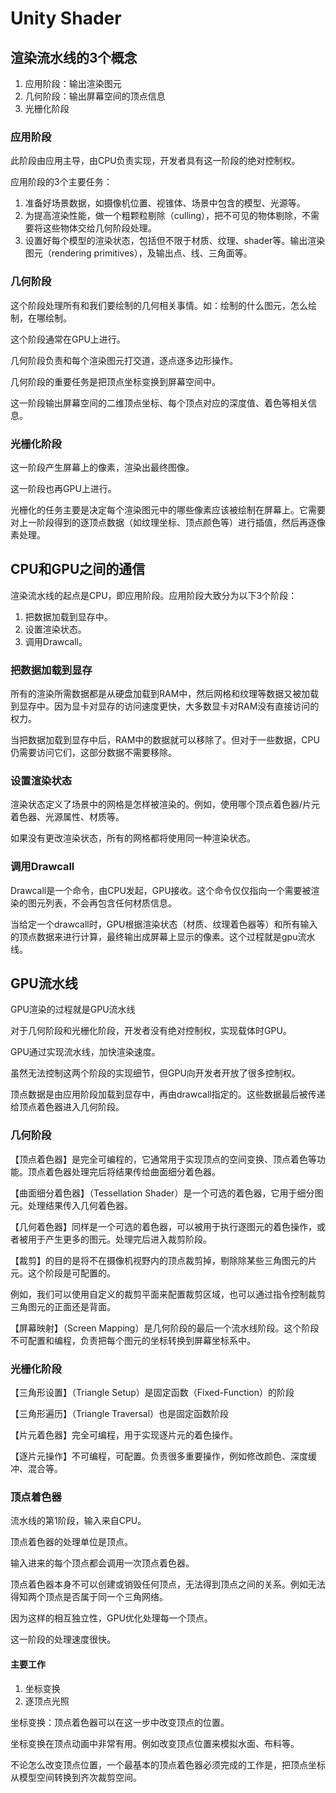 # Unity Shader

## 渲染流水线的3个概念
1. 应用阶段：输出渲染图元
2. 几何阶段：输出屏幕空间的顶点信息
3. 光栅化阶段

### 应用阶段
此阶段由应用主导，由CPU负责实现，开发者具有这一阶段的绝对控制权。

应用阶段的3个主要任务：
1. 准备好场景数据，如摄像机位置、视锥体、场景中包含的模型、光源等。
2. 为提高渲染性能，做一个粗颗粒剔除（culling），把不可见的物体剔除，不需要将这些物体交给几何阶段处理。
3. 设置好每个模型的渲染状态，包括但不限于材质、纹理、shader等。输出渲染图元（rendering primitives），及输出点、线、三角面等。

### 几何阶段

这个阶段处理所有和我们要绘制的几何相关事情。如：绘制的什么图元，怎么绘制，在哪绘制。

这个阶段通常在GPU上进行。

几何阶段负责和每个渲染图元打交道，逐点逐多边形操作。

几何阶段的重要任务是把顶点坐标变换到屏幕空间中。

这一阶段输出屏幕空间的二维顶点坐标、每个顶点对应的深度值、着色等相关信息。

### 光栅化阶段

这一阶段产生屏幕上的像素，渲染出最终图像。

这一阶段也再GPU上进行。

光栅化的任务主要是决定每个渲染图元中的哪些像素应该被绘制在屏幕上。它需要对上一阶段得到的逐顶点数据（如纹理坐标、顶点颜色等）进行插值，然后再逐像素处理。

## CPU和GPU之间的通信

渲染流水线的起点是CPU，即应用阶段。应用阶段大致分为以下3个阶段：
1. 把数据加载到显存中。
2. 设置渲染状态。
3. 调用Drawcall。

### 把数据加载到显存

所有的渲染所需数据都是从硬盘加载到RAM中，然后网格和纹理等数据又被加载到显存中。因为显卡对显存的访问速度更快，大多数显卡对RAM没有直接访问的权力。

当把数据加载到显存中后，RAM中的数据就可以移除了。但对于一些数据，CPU仍需要访问它们，这部分数据不需要移除。

### 设置渲染状态

渲染状态定义了场景中的网格是怎样被渲染的。例如，使用哪个顶点着色器/片元着色器、光源属性、材质等。

如果没有更改渲染状态，所有的网格都将使用同一种渲染状态。

### 调用Drawcall

Drawcall是一个命令，由CPU发起，GPU接收。这个命令仅仅指向一个需要被渲染的图元列表，不会再包含任何材质信息。

当给定一个drawcall时，GPU根据渲染状态（材质、纹理着色器等）和所有输入的顶点数据来进行计算，最终输出成屏幕上显示的像素。这个过程就是gpu流水线。

## GPU流水线

GPU渲染的过程就是GPU流水线

对于几何阶段和光栅化阶段，开发者没有绝对控制权，实现载体时GPU。

GPU通过实现流水线，加快渲染速度。

虽然无法控制这两个阶段的实现细节，但GPU向开发者开放了很多控制权。

顶点数据是由应用阶段加载到显存中，再由drawcall指定的。这些数据最后被传递给顶点着色器进入几何阶段。

### 几何阶段

【顶点着色器】是完全可编程的，它通常用于实现顶点的空间变换、顶点着色等功能。顶点着色器处理完后将结果传给曲面细分着色器。

【曲面细分着色器】（Tessellation Shader）是一个可选的着色器，它用于细分图元。处理结果传入几何着色器。

【几何着色器】同样是一个可选的着色器，可以被用于执行逐图元的着色操作，或者被用于产生更多的图元。处理完后进入裁剪阶段。

【裁剪】的目的是将不在摄像机视野内的顶点裁剪掉，剔除除某些三角图元的片元。这个阶段是可配置的。

例如，我们可以使用自定义的裁剪平面来配置裁剪区域，也可以通过指令控制裁剪三角图元的正面还是背面。

【屏幕映射】（Screen Mapping）是几何阶段的最后一个流水线阶段。这个阶段不可配置和编程，负责把每个图元的坐标转换到屏幕坐标系中。

### 光栅化阶段

【三角形设置】（Triangle Setup）是固定函数（Fixed-Function）的阶段

【三角形遍历】（Triangle Traversal）也是固定函数阶段

【片元着色器】完全可编程，用于实现逐片元的着色操作。

【逐片元操作】不可编程，可配置。负责很多重要操作，例如修改颜色、深度缓冲、混合等。

### 顶点着色器

流水线的第1阶段，输入来自CPU。

顶点着色器的处理单位是顶点。

输入进来的每个顶点都会调用一次顶点着色器。

顶点着色器本身不可以创建或销毁任何顶点，无法得到顶点之间的关系。例如无法得知两个顶点是否属于同一个三角网络。

因为这样的相互独立性，GPU优化处理每一个顶点。

这一阶段的处理速度很快。

#### 主要工作

1. 坐标变换
2. 逐顶点光照

坐标变换：顶点着色器可以在这一步中改变顶点的位置。

坐标变换在顶点动画中非常有用。例如改变顶点位置来模拟水面、布料等。

不论怎么改变顶点位置，一个最基本的顶点着色器必须完成的工作是，把顶点坐标从模型空间转换到齐次裁剪空间。